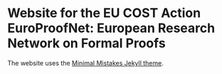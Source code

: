 # Website for the EU COST Action EuroProofNet: European Research Network on Formal Proofs

The website uses the [Minimal Mistakes Jekyll theme](https://github.com/mmistakes/minimal-mistakes).
